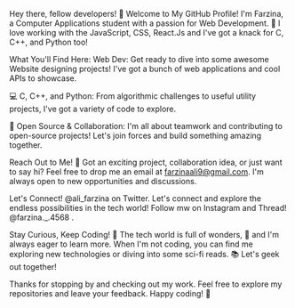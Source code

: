 Hey there, fellow developers! 👋
Welcome to My GitHub Profile!
I'm Farzina, a Computer Applications student with a passion for  Web Development. 🚀 I love working with the  JavaScript, CSS, React.Js  and I've got a knack for C, C++, and Python too!

What You'll Find Here:
  Web Dev: Get ready to dive into some awesome Website designing projects! I've got a bunch of web applications and cool APIs to showcase.

💻 C, C++, and Python: From algorithmic challenges to useful utility projects, I've got a variety of code to explore.

🤝 Open Source & Collaboration: I'm all about teamwork and contributing to open-source projects! Let's join forces and build something amazing together.

Reach Out to Me! 📧
Got an exciting project, collaboration idea, or just want to say hi? Feel free to drop me an email at farzinaali9@gmail.com. I'm always open to new opportunities and discussions.

Let's Connect! @ali_farzina on Twitter.
Let's connect and explore the endless possibilities in the tech world!
Follow mw on Instagram and Thread! @farzina._.4568 .

Stay Curious, Keep Coding! 🚀
The tech world is full of wonders, 🌟 and I'm always eager to learn more. When I'm not coding, you can find me exploring new technologies or diving into some sci-fi reads. 📚 Let's geek out together!

Thanks for stopping by and checking out my work. Feel free to explore my repositories and leave your feedback. Happy coding! 🎉
